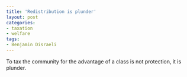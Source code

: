 ```yaml
---
title: 'Redistribution is plunder'
layout: post
categories:
- taxation
- welfare
tags:
- Benjamin Disraeli
---
```


To tax the community for the advantage of a class is not protection, it is plunder.